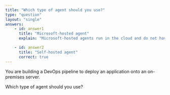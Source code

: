 ```yaml
---
title: "Which type of agent should you use?"
type: "question"
layout: "single"
answers:
    - id: answer1
      title: "Microsoft-hosted agent"
      explain: "Microsoft-hosted agents run in the cloud and do not have a 'line of sight' with servers running on-premises. The agents cannot access on-prem servers over the network and therefore cannot be used for this type of deployment."

    - id: answer2
      title: "Self-hosted agent"
      correct: true
---
```


You are building a DevOps pipeline to deploy an application onto an on-premises server. 

Which type of agent should you use?